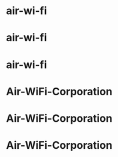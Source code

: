 # air-wi-fi
# air-wi-fi
# air-wi-fi
# Air-WiFi-Corporation
# Air-WiFi-Corporation
# Air-WiFi-Corporation
